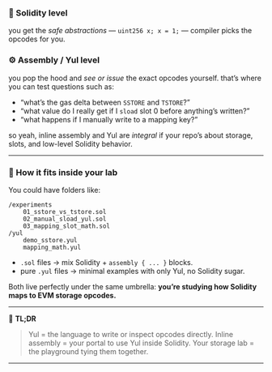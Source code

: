 ### 🧩 Solidity level

you get the _safe abstractions_ — `uint256 x; x = 1;` — compiler picks the opcodes for you.

### ⚙️ Assembly / Yul level

you pop the hood and _see or issue_ the exact opcodes yourself.
that’s where you can test questions such as:

- “what’s the gas delta between `SSTORE` and `TSTORE`?”
- “what value do I really get if I `sload` slot 0 before anything’s written?”
- “what happens if I manually write to a mapping key?”

so yeah, inline assembly and Yul are _integral_ if your repo’s about storage, slots, and low-level Solidity behavior.

---

### 🚧 How it fits inside your lab

You could have folders like:

```
/experiments
    01_sstore_vs_tstore.sol
    02_manual_sload_yul.sol
    03_mapping_slot_math.sol
/yul
    demo_sstore.yul
    mapping_math.yul
```

- `.sol` files → mix Solidity + `assembly { ... }` blocks.
- pure `.yul` files → minimal examples with only Yul, no Solidity sugar.

Both live perfectly under the same umbrella: **you’re studying how Solidity maps to EVM storage opcodes.**

---

💬 **TL;DR**

> Yul = the language to write or inspect opcodes directly.
> Inline assembly = your portal to use Yul inside Solidity.
> Your storage lab = the playground tying them together.

---
